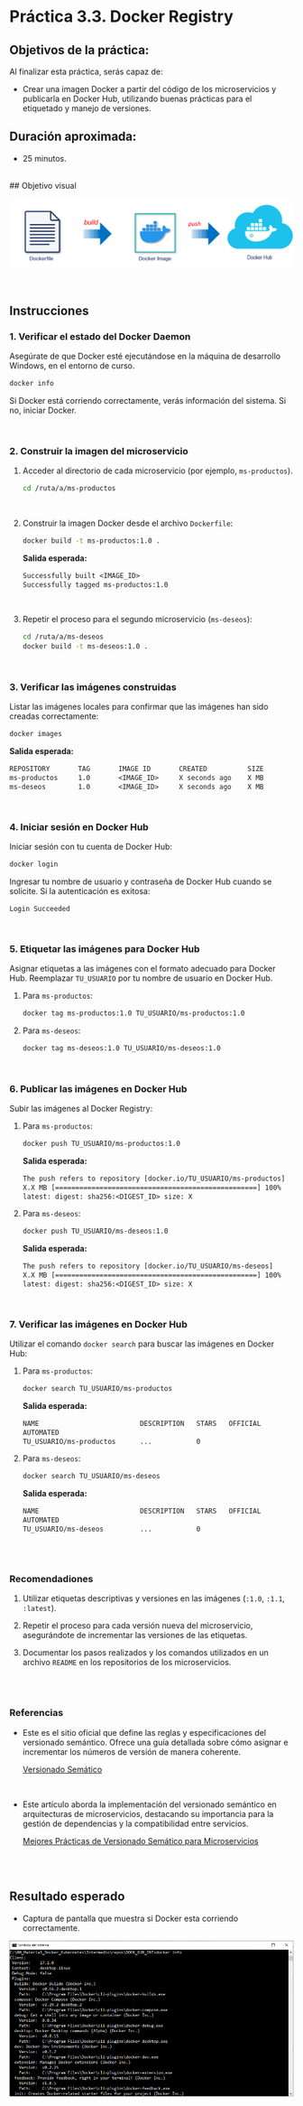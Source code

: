 # Práctica 3.3. Docker Registry

## Objetivos de la práctica:
Al finalizar esta práctica, serás capaz de:

- Crear una imagen Docker a partir del código de los microservicios y publicarla en Docker Hub, utilizando buenas prácticas para el etiquetado y manejo de versiones.

## Duración aproximada:
- 25 minutos.
<br/>
## Objetivo visual

![Docker Image](../images/u3_3_3.png)

<br/>

## Instrucciones

### **1. Verificar el estado del Docker Daemon**
Asegúrate de que Docker esté ejecutándose en la máquina de desarrollo Windows, en el entorno de curso.

```bash
docker info
```
Si Docker está corriendo correctamente, verás información del sistema. Si no, iniciar Docker.

<br/>

### **2. Construir la imagen del microservicio**

1. Acceder al directorio de cada microservicio (por ejemplo, `ms-productos`).

   ```bash
   cd /ruta/a/ms-productos
   ```
   
<br/>

2. Construir la imagen Docker desde el archivo `Dockerfile`:

   ```bash
   docker build -t ms-productos:1.0 .

   ```
   **Salida esperada:**
   ```
   Successfully built <IMAGE_ID>
   Successfully tagged ms-productos:1.0
   ```

<br/>

3. Repetir el proceso para el segundo microservicio (`ms-deseos`):

   ```bash
   cd /ruta/a/ms-deseos
   docker build -t ms-deseos:1.0 .
   ```

<br/>

### **3. Verificar las imágenes construidas**

Listar las imágenes locales para confirmar que las imágenes han sido creadas correctamente:

```bash
docker images
```

**Salida esperada:**
```
REPOSITORY       TAG       IMAGE ID       CREATED          SIZE
ms-productos     1.0       <IMAGE_ID>     X seconds ago    X MB
ms-deseos        1.0       <IMAGE_ID>     X seconds ago    X MB
```

<br/>


### **4. Iniciar sesión en Docker Hub**

Iniciar sesión con tu cuenta de Docker Hub:
```bash
docker login
```

Ingresar tu nombre de usuario y contraseña de Docker Hub cuando se solicite. Si la autenticación es exitosa:

```
Login Succeeded
```

<br/>

### **5. Etiquetar las imágenes para Docker Hub**

Asignar etiquetas a las imágenes con el formato adecuado para Docker Hub. Reemplazar `TU_USUARIO` por tu nombre de usuario en Docker Hub.

1. Para `ms-productos`:

   ```bash
   docker tag ms-productos:1.0 TU_USUARIO/ms-productos:1.0
   ```

2. Para `ms-deseos`:

   ```bash
   docker tag ms-deseos:1.0 TU_USUARIO/ms-deseos:1.0
   ```

<br/>

### **6. Publicar las imágenes en Docker Hub**

Subir las imágenes al Docker Registry:

1. Para `ms-productos`:

   ```bash
   docker push TU_USUARIO/ms-productos:1.0
   ```

   **Salida esperada:**
   ```
   The push refers to repository [docker.io/TU_USUARIO/ms-productos]
   X.X MB [==================================================] 100%
   latest: digest: sha256:<DIGEST_ID> size: X
   ```

2. Para `ms-deseos`:

   ```bash
   docker push TU_USUARIO/ms-deseos:1.0
   ```
   **Salida esperada:**
   ```
   The push refers to repository [docker.io/TU_USUARIO/ms-deseos]
   X.X MB [==================================================] 100%
   latest: digest: sha256:<DIGEST_ID> size: X
   ```

<br/>

### **7. Verificar las imágenes en Docker Hub**

Utilizar el comando `docker search` para buscar las imágenes en Docker Hub:

1. Para `ms-productos`:
   ```bash
   docker search TU_USUARIO/ms-productos
   ```

   **Salida esperada:**

   ```
   NAME                         DESCRIPTION   STARS   OFFICIAL   AUTOMATED
   TU_USUARIO/ms-productos      ...           0
   ```

2. Para `ms-deseos`:

   ```bash
   docker search TU_USUARIO/ms-deseos
   ```

   **Salida esperada:**

   ```
   NAME                         DESCRIPTION   STARS   OFFICIAL   AUTOMATED
   TU_USUARIO/ms-deseos         ...           0
   ```

<br/>
<br/>

### Recomendadiones

1. Utilizar etiquetas descriptivas y versiones en las imágenes (`:1.0`, `:1.1`, `:latest`).

2. Repetir el proceso para cada versión nueva del microservicio, asegurándote de incrementar las versiones de las etiquetas.

3. Documentar los pasos realizados y los comandos utilizados en un archivo `README` en los repositorios de los microservicios.

<br/>
<br/>

### Referencias

- Este es el sitio oficial que define las reglas y especificaciones del versionado semántico. Ofrece una guía detallada sobre cómo asignar e incrementar los números de versión de manera coherente.

    [Versionado Semático](https://semver.org/lang/es/)

<br/>

- Este artículo aborda la implementación del versionado semántico en arquitecturas de microservicios, destacando su importancia para la gestión de dependencias y la compatibilidad entre servicios.

    [Mejores Prácticas de Versionado Semático para Microservicios](https://peerdh.com/es/blogs/programming-insights/semantic-versioning-best-practices-for-microservices)


<br/>
<br/>

## Resultado esperado

- Captura de pantalla que muestra si Docker esta corriendo correctamente.

![](../images/u3_3_1.png)

